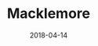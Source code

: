---
layout: post
title: Macklemore
date: 2018-04-14
categories: concert
location: Zenith Paris
image: macklemore2018.png
playlist: 111577883/playlist/6NqRQz639DIpvB7ayE83cY/dark
---
